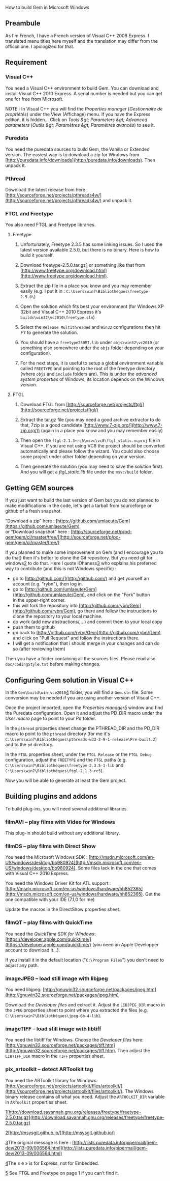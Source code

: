 How to build Gem in Microsoft Windows

## Preambule

As I'm French, I have a French version of Visual C++ 2008 Express. I translated menu titles here myself and the translation may differ from the official one. I apologized for that.

## Requirement

### Visual C++

You need a Visual C++ environment to build Gem. You can download and install Visual C++ 2010 Express. A serial number is needed but you can get one for free from Microsoft.

NOTE&nbsp;: In Visual C++ you will find the _Properties manager_ (_Gestionnaire de propriétés_) under the View (Affichage) menu. If you have the Express edition, it is hidden...
Click on _Tools &amp;gt; Parameters &amp;gt; Advanced parameters_
(_Outils &amp;gt; Paramètres &amp;gt; Paramètres avancés_) to see it.

### Puredata

You need the puredata sources to build Gem, the Vanilla or Extended version.
The easiest way is to download a zip for Windows from [http://puredata.info/downloads](http://puredata.info/downloads).
Then unpack it.

### Pthread

Download the latest release from here :
[http://sourceforge.net/projects/pthreads4w/](http://sourceforge.net/projects/pthreads4w/)
and unpack it.

### FTGL and Freetype

You also need FTGL and Freetype libraries.

1. Freetype 
    1. Unfortunately, Freetype 2.3.5 has some linking
		issues. So I used the latest version available 2.5.0, but there is no binary.
                Here is how to build it yourself. 
    2. Download
		freetype-2.5.0.tar.gz[1](#sdfootnote1sym)
		or something like that from [http://www.freetype.org/download.html](http://www.freetype.org/download.html).
		 
    3. Extract the zip
		file in a place you know and you may remember easily (e.g. I put it in : `C:\Users\win7\Bibliothèques\freetype-2.5.0\`)
    4. Open the solution which fits best your environment (for Windows XP 32bit	and Visual C++ 2010 Express it's `builds\win32\vc2010\freetype.sln`) 
    5. Select the `Release Multithreaded` and `Win32` configurations then hit <kbd>F7</kbd>
		to generate the solution. 
    6. You should have a `freetype250MT.lib` under `objs\win32\vc2010` (or something else somewhere
		under the `objs` folder depending on your configuration). 
    7. For the next steps, it is useful to setup a global environment variable called  `FREETYPE` and pointing to the root of the freetype directory (where `objs` and `include` folders are). This is under the *advanced system properties* of Windows, its location depends on the Windows version. 

2. FTGL 
    1. Download FTGL from
		[http://sourceforge.net/projects/ftgl/](http://sourceforge.net/projects/ftgl/) 
    2. Extract the tar.gz file (you may need a
		good archive extractor to do that, 7zip is a good candidate
		[http://www.7-zip.org/](http://www.7-zip.org/))
		(again in a place you know and you may
		remember easily) 
    3. Then open the `ftgl-2.1.3~rc5\msvc\vc8\ftgl_static.vcproj` file in Visual C++.
         If you are not using VC8 the project should be converted automatically and please follow the wizard. You could also choose some project under other folder depending on your version.

    4. Then generate the solution (you may need to save the solution first). And you will get a *ftgl_static.lib* file under the `msvc/build` folder. 

## Getting GEM sources

If you just want to build the last version of Gem but
you do not planned to make modifications in the code, let's get a
tarball from sourceforge or github of a fresh snapshot.

“Download a zip” here :
[https://github.com/umlaeute/Gem](https://github.com/umlaeute/Gem)  
or
“Download snapshot” here :
[http://sourceforge.net/p/pd-gem/gem/ci/master/tree/](http://sourceforge.net/p/pd-gem/gem/ci/master/tree/)

If you planned to make some improvement on Gem (and I
encourage you to do that) then it's better to clone the Git
repository. But you need git  for windows[2](#sdfootnote2sym)
to do that. Here I quote IOhaness[3](#sdfootnote3sym) who explains his preferred way to contribute (and this is not Windows specific) :

- go to [http://github.com/](http://github.com/) and get yourself an account (e.g. "rybn"),  then log in.  
- go to [http://github.com/umlaeute/Gem](http://github.com/umlaeute/Gem), and click on the "Fork" button  
in the upper-right corner.  
- this will fork the repository into [http://github.com/rybn/Gem](http://github.com/rybn/Gem), go  there and follow the instructions to clone the repository to your local machine.  
- do work (add new abstractions/,...) and commit them to your local copy  
- push them to github  
- go back to [http://github.com/rybn/Gem](http://github.com/rybn/Gem) and click on "Pull Request" and follow the instructions there.  
- I will get a notification that i should merge in your changes and can do so (after reviewing them) 

Then you have a folder containing all the sources files. Please read also `doc/CodingStyle.txt` before making changes.

## Configuring Gem solution in Visual C++

In the `Gem\build\win-vce2010`[4](#sdfootnote4sym) folder, you will find a `Gem.sln` file.
Some conversion may be needed if you are using another version of Visual C++.

Once the project imported, open the _Properties manager[5](#sdfootnote5sym)_ window and find the Puredata
configuration. Open it and adjust the PD_DIR macro under the _User macro_ page to point to your Pd folder.

In the `pthread` properties sheet change the PTHREAD_DIR and the PD_DIR macro to point to the `pthread` directory (for me it's `C:\Users\win7\Bibliothèques\pthreads-w32-2-9-1-release\Pre-built.2`)
and to the `pd` directory.

In the `FTGL` properties sheet, under the `FTGL Release` or the `FTGL Debug` configuration,
adjust the `FREETYPE` and the `FTGL` paths (e.g. `C:\Users\win7\Bibliothèques\freetype-2.3.5-1-lib` and `C:\Users\win7\Bibliothèques\ftgl-2.1.3~rc5`).

Now you will be able to generate at least the Gem project.

## Building plugins and addons

To build plug-ins, you will need several additional libraries.

### filmAVI – play films with Video for Windows

This plug-in should build without any additional library.

### filmDS – play films with Direct Show

You need the Microsoft Windows SDK : [http://msdn.microsoft.com/en-US/windows/desktop/bb980924](http://msdn.microsoft.com/en-US/windows/desktop/bb980924).
Some files lack in the one that comes with Visual C++ 2010 Express.

You need the Windows Driver Kit for ATL support : [http://msdn.microsoft.com/en-us/windows/hardware/hh852365](http://msdn.microsoft.com/en-us/windows/hardware/hh852365).
Get the one compatible with your IDE (7.1,0 for me)

Update the macros in the DirectShow properties sheet.

### filmQT – play films with QuickTime

You need the *QuickTime SDK for Windows*:
[https://developer.apple.com/quicktime/](https://developer.apple.com/quicktime/)
(you need an Apple Developper account to download it...).

If you install it in the default location ("`C:\Program Files`") you don't need to adjust any path.

### imageJPEG – load still image with libjpeg

You need libjpeg:
[http://gnuwin32.sourceforge.net/packages/jpeg.htm](http://gnuwin32.sourceforge.net/packages/jpeg.htm)

Download the _Developer files_ and extract it. Adjust the `LIBJPEG_DIR` macro in the `JPEG`
properties sheet to point where you extracted the files (e.g. `C:\Users\win7\Bibliothèques\jpeg-6b-4-lib`).

### imageTIFF – load still image with libtiff

You need the libtiff for Windows. Choose the _Developer files_
here: [http://gnuwin32.sourceforge.net/packages/tiff.htm](http://gnuwin32.sourceforge.net/packages/tiff.htm).
Then adjust the `LIBTIFF_DIR` macro in the `TIFF` properties sheet.

### pix_artoolkit – detect ARToolkit tag

You need the ARToolkit library for Windows:
[http://sourceforge.net/projects/artoolkit/files/artoolkit/](http://sourceforge.net/projects/artoolkit/files/artoolkit/).
The Windows binary release contains all what you need. Adjust the
`ARTOOLKIT_DIR` variable in `ARToolkit` properties sheet.

[1](#sdfootnote1anc)[http://download.savannah.gnu.org/releases/freetype/freetype-2.5.0.tar.gz](http://download.savannah.gnu.org/releases/freetype/freetype-2.5.0.tar.gz)

[2](#sdfootnote2anc)[http://msysgit.github.io/](http://msysgit.github.io/)

[3](#sdfootnote3anc)The
	original message is here :
	[http://lists.puredata.info/pipermail/gem-dev/2013-09/006564.html](http://lists.puredata.info/pipermail/gem-dev/2013-09/006564.html)

[4](#sdfootnote4anc)The
	«&nbsp;e&nbsp;» is for Express, not for Embedded.

[5](#sdfootnote5anc)
	See FTGL and Freetype on page 1 if you can't find it.
